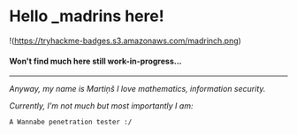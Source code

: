 
# Hello _madrins here!
!(https://tryhackme-badges.s3.amazonaws.com/madrinch.png)
#### Won't find much here still work-in-progress...
---

*Anyway, my name is Martiņš I love mathematics, information security.*

*Currently, I'm not much but most importantly I am:*


`A Wannabe penetration tester :/`
